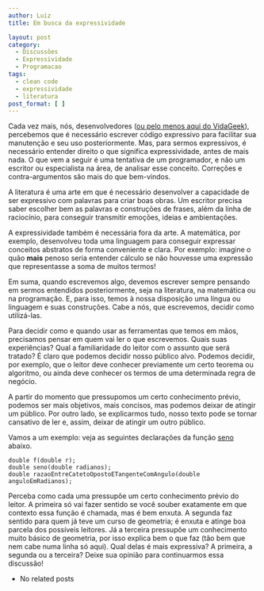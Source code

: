 ```yaml
---
author: Luiz
title: Em busca da expressividade

layout: post
category:
  - Discussões
  - Expressividade
  - Programacao
tags:
  - clean code
  - expressividade
  - literatura
post_format: [ ]
---
```

Cada vez mais, nós, desenvolvedores ([ou pelo menos aqui do VidaGeek][1]), percebemos que é necessário escrever código expressivo para facilitar sua manutenção e seu uso posteriormente. Mas, para sermos expressivos, é necessário entender direito o que significa expressividade, antes de mais nada. O que vem a seguir é uma tentativa de um programador, e não um escritor ou especialista na área, de analisar esse conceito. Correções e contra-argumentos são mais do que bem-vindos.

A literatura é uma arte em que é necessário desenvolver a capacidade de ser expressivo com palavras para criar boas obras. Um escritor precisa saber escolher bem as palavras e construções de frases, além da linha de raciocínio, para conseguir transmitir emoções, ideias e ambientações.

A expressividade também é necessária fora da arte. A matemática, por exemplo, desenvolveu toda uma linguagem para conseguir expressar conceitos abstratos de forma conveniente e clara. Por exemplo: imagine o quão **mais** penoso seria entender cálculo se não houvesse uma expressão que representasse a soma de muitos termos!

Em suma, quando escrevemos algo, devemos escrever sempre pensando em sermos entendidos posteriormente, seja na literatura, na matemática ou na programação. E, para isso, temos à nossa disposição uma língua ou linguagem e suas construções. Cabe a nós, que escrevemos, decidir como utilizá-las.

Para decidir como e quando usar as ferramentas que temos em mãos, precisamos pensar em quem vai ler o que escrevemos. Quais suas experiências? Qual a familiaridade do leitor com o assunto que será tratado? É claro que podemos decidir nosso público alvo. Podemos decidir, por exemplo, que o leitor deve conhecer previamente um certo teorema ou algoritmo, ou ainda deve conhecer os termos de uma determinada regra de negócio.

A partir do momento que pressupomos um certo conhecimento prévio, podemos ser mais objetivos, mais concisos, mas podemos deixar de atingir um público. Por outro lado, se explicarmos tudo, nosso texto pode se tornar cansativo de ler e, assim, deixar de atingir um outro público.

Vamos a um exemplo: veja as seguintes declarações da função [seno][2] abaixo.

    double f(double r);
    double seno(double radianos);
    double razaoEntreCatetoOpostoETangenteComAngulo(double anguloEmRadianos);
    

Perceba como cada uma pressupõe um certo conhecimento prévio do leitor. A primeira só vai fazer sentido se você souber exatamente em que contexto essa função é chamada, mas é bem enxuta. A segunda faz sentido para quem já teve um curso de geometria; é enxuta e atinge boa parcela dos possíveis leitores. Já a terceira pressupõe um conhecimento muito básico de geometria, por isso explica bem o que faz (tão bem que nem cabe numa linha só aqui). Qual delas é mais expressiva? A primeira, a segunda ou a terceira? Deixe sua opinião para continuarmos essa discussão! 

*   No related posts












 [1]: http://vidageek.net/2011/05/16/desafio-de-expressividade-i/
 [2]: http://pt.wikipedia.org/wiki/Seno






